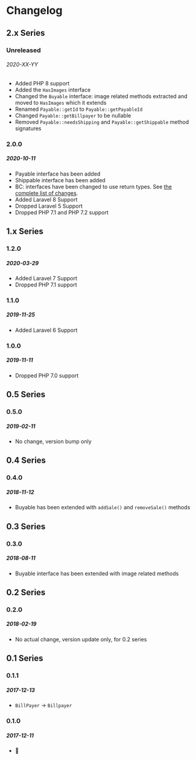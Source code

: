 # Changelog

## 2.x Series

### Unreleased
###### 2020-XX-YY

- Added PHP 8 support
- Added the `HasImages` interface
- Changed the `Buyable` interface: image related methods extracted and moved to `HasImages` which it extends
- Renamed `Payable::getId` to `Payable::getPayableId`
- Changed `Payable::getBillpayer` to be nullable
- Removed `Payable::needsShipping` and `Payable::getShippable` method signatures

### 2.0.0
##### 2020-10-11

- Payable interface has been added
- Shippable interface has been added
- BC: interfaces have been changed to use return types. See [the complete list of changes](https://github.com/vanilophp/contracts/compare/1.2.0..2.0.0).
- Added Laravel 8 Support
- Dropped Laravel 5 Support
- Dropped PHP 7.1 and PHP 7.2 support

## 1.x Series

### 1.2.0
##### 2020-03-29

- Added Laravel 7 Support
- Dropped PHP 7.1 support

### 1.1.0
##### 2019-11-25

- Added Laravel 6 Support

### 1.0.0
##### 2019-11-11

- Dropped PHP 7.0 support

## 0.5 Series

### 0.5.0
##### 2019-02-11

- No change, version bump only

## 0.4 Series

### 0.4.0
##### 2018-11-12

- Buyable has been extended with `addSale()` and `removeSale()` methods

## 0.3 Series

### 0.3.0
##### 2018-08-11

- Buyable interface has been extended with image related methods

## 0.2 Series

### 0.2.0
##### 2018-02-19

- No actual change, version update only, for 0.2 series

## 0.1 Series

### 0.1.1
##### 2017-12-13

- `BillPayer` -> `Billpayer`

### 0.1.0
##### 2017-12-11

- 🚀
